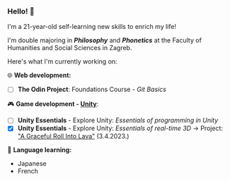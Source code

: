 ### Hello! 👋
I'm a 21-year-old self-learning new skills to enrich my life!

I'm double majoring in ***Philosophy*** and ***Phonetics*** at the Faculty of Humanities and Social Sciences in Zagreb.

Here's what I'm currently working on:

:globe_with_meridians: **Web development:**
- [ ] **The Odin Project**: Foundations Course - *Git Basics*

:video_game: **Game development - [Unity](https://learn.unity.com/u/matthias_wolf/)**:
- [ ] **Unity Essentials** - Explore Unity: *Essentials of programming in Unity*
- [x] **Unity Essentials** - Explore Unity: *Essentials of real-time 3D* -> Project: ["A Graceful Roll Into Lava"](https://play.unity.com/mg/other/a-graceful-roll-into-lava) (3.4.2023.)

:brain: **Language learning:**
- Japanese
- French
